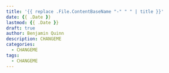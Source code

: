 ```yaml
---
title: '{{ replace .File.ContentBaseName "-" " " | title }}'
date: {{ .Date }}
lastmod: {{ .Date }}
draft: true
author: Benjamin Quinn
description: CHANGEME
categories:
  - CHANGEME
tags:
  - CHANGEME
---
```

